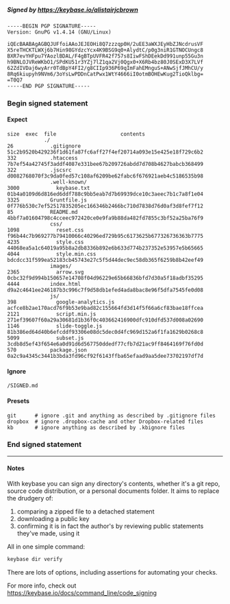 ##### Signed by https://keybase.io/alistairjcbrown
```
-----BEGIN PGP SIGNATURE-----
Version: GnuPG v1.4.14 (GNU/Linux)

iQEcBAABAgAGBQJUFfoiAAoJEJEOHi8Q7zzzqp0H/2uEE3aWXJEyHbZJNcdrusVF
X5reTHCKTLWXj6b7Hin98GYdzcYcx4K9BSG9q0+AlydtC/p0g3niR1GTNOCUngc8
BXR7evYHFpu7YAozlBDAL/F4gBTpUVFR42f757s8IiwFShDEekDd991unp55Gu3n
h9BNLOJVReWKbO1/SPdKU51r3YZj7lZ1qa2Vj0Qgx0+X6Rb4bz80J0SExD3X7LVf
62ZdIVDaj6wyArr0TdBpY4FI2/g8CIIp936P69qImFahEMnguS+ANwSjfJMhCU/y
8Rq6kiupyh9NVm6/3oYsLwPDDnCatPwx1WtY4666iI0otmBOHEwKug2TioQklbg=
=T0Q7
-----END PGP SIGNATURE-----

```

<!-- END SIGNATURES -->

### Begin signed statement 

#### Expect

```
size  exec  file                     contents                                                        
            ./                                                                                       
26            .gitignore             51c2b9520b429236f1d61fa87fc6aff27f4ef20714a093e15e425e18f729c6b2
332           .htaccess              7b7ef54a42745f3addf4087e331bee67b209726abdd7d708b4627babcb368499
322           .jscsrc                d0082768070f3c9da0fed57c108af6209be62fabc6f676921aeb4c5186535b98
              .well-known/                                                                           
3000            keybase.txt          01b4a0109d6d816ed6ddf788c9bb5eab7d7b69939dce10c3aeec7b1c7a8f1e04
3325          Gruntfile.js           0f776b530c7ef52517835205ec166346b2466bc710d7838d76d0af3d8fef7f12
85            README.md              4bbf7a01604798c4cceec972420ce0e9fa9b88da482fd7855c3bf52a25ba76f9
              css/                                                                                   
1098            reset.css            f96b44c7b969277b79410066c40296ed729b95c6173625b677326736363b7775
4235            style.css            44068ea5a1c64019a95b8a2db8336b892e6b633d774b237352e53957e5b65665
4044            style.min.css        bdcdcc31f599ea52183cb45743e27c5f5d44dec9ec58db365f6259b8b42eef49
              images/                                                                                
2365            arrow.svg            0cbc32f9d994b150657e14708f04d96229e65b66836bfd7d30a5f18adbf35295
4444          index.html             d9a2c4641ee246187b3c996c7f9d58db1efed4ada8bac8e96f5dfa7545fe0d08
              js/                                                                                    
398             google-analytics.js  acfce8b2ae170acd76f9b53e9bad82c155664fd3d14f5f66a6cf83bae18ffcea
2121            script.min.js        271ef39607f60a29a30681d1b36f0c403662416900dfc910dfd537d008a02690
1146            slide-toggle.js      81b386ed64d40b6efcddf93306e08dc5dec0d4fc969d152a6f1fa1629b0268c8
5099            subset.js            3cdb8d5ef43f654e6a0d91d6d567750ddedf77cfb7d21ac9ff8464169f76fd0d
570           package.json           0a2c9a4345c3441b3bda3fd96cf92f6143ffba65efaad9aa5dee73702197df7d
```

#### Ignore

```
/SIGNED.md
```

#### Presets

```
git      # ignore .git and anything as described by .gitignore files
dropbox  # ignore .dropbox-cache and other Dropbox-related files    
kb       # ignore anything as described by .kbignore files          
```

<!-- summarize version = 0.0.9 -->

### End signed statement

<hr>

#### Notes

With keybase you can sign any directory's contents, whether it's a git repo,
source code distribution, or a personal documents folder. It aims to replace the drudgery of:

  1. comparing a zipped file to a detached statement
  2. downloading a public key
  3. confirming it is in fact the author's by reviewing public statements they've made, using it

All in one simple command:

```bash
keybase dir verify
```

There are lots of options, including assertions for automating your checks.

For more info, check out https://keybase.io/docs/command_line/code_signing